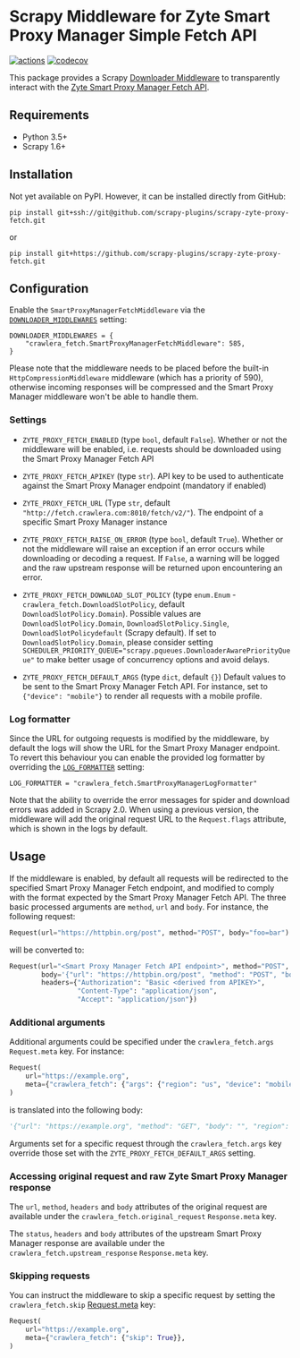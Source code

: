 # Scrapy Middleware for Zyte Smart Proxy Manager Simple Fetch API
[![actions](https://github.com/scrapy-plugins/scrapy-zyte-proxy-fetch/workflows/Build/badge.svg)](https://github.com/scrapy-plugins/scrapy-zyte-proxy-fetch/actions)
[![codecov](https://codecov.io/gh/scrapy-plugins/scrapy-zyte-proxy-fetch/branch/master/graph/badge.svg)](https://codecov.io/gh/scrapy-plugins/scrapy-zyte-proxy-fetch)

This package provides a Scrapy
[Downloader Middleware](https://docs.scrapy.org/en/latest/topics/downloader-middleware.html)
to transparently interact with the
[Zyte Smart Proxy Manager Fetch API](https://docs.zyte.com/smart-proxy-manager/fetch-api.html).


## Requirements

* Python 3.5+
* Scrapy 1.6+


## Installation

Not yet available on PyPI. However, it can be installed directly from GitHub:

`pip install git+ssh://git@github.com/scrapy-plugins/scrapy-zyte-proxy-fetch.git`

or

`pip install git+https://github.com/scrapy-plugins/scrapy-zyte-proxy-fetch.git`


## Configuration

Enable the `SmartProxyManagerFetchMiddleware` via the
[`DOWNLOADER_MIDDLEWARES`](https://docs.scrapy.org/en/latest/topics/settings.html#downloader-middlewares)
setting:

```
DOWNLOADER_MIDDLEWARES = {
    "crawlera_fetch.SmartProxyManagerFetchMiddleware": 585,
}
```

Please note that the middleware needs to be placed before the built-in `HttpCompressionMiddleware`
middleware (which has a priority of 590), otherwise incoming responses will be compressed and the
Smart Proxy Manager middleware won't be able to handle them.

### Settings

* `ZYTE_PROXY_FETCH_ENABLED` (type `bool`, default `False`). Whether or not the middleware will be enabled,
    i.e. requests should be downloaded using the Smart Proxy Manager Fetch API

* `ZYTE_PROXY_FETCH_APIKEY` (type `str`). API key to be used to authenticate against the Smart Proxy Manager endpoint
    (mandatory if enabled)

* `ZYTE_PROXY_FETCH_URL` (Type `str`, default `"http://fetch.crawlera.com:8010/fetch/v2/"`).
    The endpoint of a specific Smart Proxy Manager instance

* `ZYTE_PROXY_FETCH_RAISE_ON_ERROR` (type `bool`, default `True`). Whether or not the middleware will
    raise an exception if an error occurs while downloading or decoding a request. If `False`, a
    warning will be logged and the raw upstream response will be returned upon encountering an error.

* `ZYTE_PROXY_FETCH_DOWNLOAD_SLOT_POLICY` (type `enum.Enum` - `crawlera_fetch.DownloadSlotPolicy`,
    default `DownloadSlotPolicy.Domain`).
    Possible values are `DownloadSlotPolicy.Domain`, `DownloadSlotPolicy.Single`,
    `DownloadSlotPolicydefault` (Scrapy default). If set to `DownloadSlotPolicy.Domain`, please
    consider setting `SCHEDULER_PRIORITY_QUEUE="scrapy.pqueues.DownloaderAwarePriorityQueue"` to
    make better usage of concurrency options and avoid delays.

* `ZYTE_PROXY_FETCH_DEFAULT_ARGS` (type `dict`, default `{}`)
    Default values to be sent to the Smart Proxy Manager Fetch API. For instance, set to `{"device": "mobile"}`
    to render all requests with a mobile profile.

### Log formatter

Since the URL for outgoing requests is modified by the middleware, by default the logs will show
the URL for the Smart Proxy Manager endpoint. To revert this behaviour you can enable the provided
log formatter by overriding the [`LOG_FORMATTER`](https://docs.scrapy.org/en/latest/topics/settings.html#log-formatter)
setting:

```
LOG_FORMATTER = "crawlera_fetch.SmartProxyManagerLogFormatter"
```

Note that the ability to override the error messages for spider and download errors was added
in Scrapy 2.0. When using a previous version, the middleware will add the original request URL
to the `Request.flags` attribute, which is shown in the logs by default.


## Usage

If the middleware is enabled, by default all requests will be redirected to the specified
Smart Proxy Manager Fetch endpoint, and modified to comply with the format expected by the Smart Proxy Manager Fetch API.
The three basic processed arguments are `method`, `url` and `body`.
For instance, the following request:

```python
Request(url="https://httpbin.org/post", method="POST", body="foo=bar")
```

will be converted to:

```python
Request(url="<Smart Proxy Manager Fetch API endpoint>", method="POST",
        body='{"url": "https://httpbin.org/post", "method": "POST", "body": "foo=bar"}',
        headers={"Authorization": "Basic <derived from APIKEY>",
                 "Content-Type": "application/json",
                 "Accept": "application/json"})
```

### Additional arguments

Additional arguments could be specified under the `crawlera_fetch.args` `Request.meta` key. For instance:

```python
Request(
    url="https://example.org",
    meta={"crawlera_fetch": {"args": {"region": "us", "device": "mobile"}}},
)
```

is translated into the following body:

```python
'{"url": "https://example.org", "method": "GET", "body": "", "region": "us", "device": "mobile"}'
```

Arguments set for a specific request through the `crawlera_fetch.args` key override those
set with the `ZYTE_PROXY_FETCH_DEFAULT_ARGS` setting.

### Accessing original request and raw Zyte Smart Proxy Manager response

The `url`, `method`, `headers` and `body` attributes of the original request are available under
the `crawlera_fetch.original_request` `Response.meta` key.

The `status`, `headers` and `body` attributes of the upstream Smart Proxy Manager response are available under
the `crawlera_fetch.upstream_response` `Response.meta` key.

### Skipping requests

You can instruct the middleware to skip a specific request by setting the `crawlera_fetch.skip`
[Request.meta](https://docs.scrapy.org/en/latest/topics/request-response.html#scrapy.http.Request.meta)
key:

```python
Request(
    url="https://example.org",
    meta={"crawlera_fetch": {"skip": True}},
)
```
